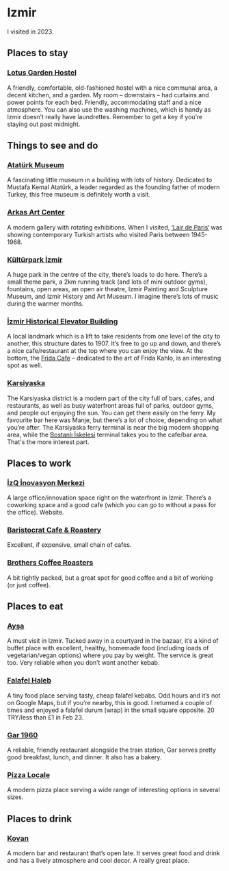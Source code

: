 # Izmir

I visited in 2023.

## Places to stay

### <a href="https://www.google.co.uk/maps/place/Lotus+Garden+Hostel/@38.4206712,27.1424694,17.96z/data=!4m9!3m8!1s0x14bbd8f1f21c5e91:0x1283ad52275e5cf1!5m2!4m1!1i2!8m2!3d38.4204267!4d27.1434439!16s%2Fg%2F11btylp5dt" target="_blank">Lotus Garden Hostel</a>

A friendly, comfortable, old-fashioned hostel with a nice communal area, a decent kitchen, and a garden. My room – downstairs – had curtains and power points for each bed. Friendly, accommodating staff and a nice atmosphere. You can also use the washing machines, which is handy as Izmir doesn’t really have laundrettes. Remember to get a key if you’re staying out past midnight.

## Things to see and do

### <a href="https://www.google.co.uk/maps/place/Ataturk+Museum/@38.4374892,27.1409197,15.25z/data=!4m6!3m5!1s0x14bbd85a305be291:0xd98decf832d0f057!8m2!3d38.4355952!4d27.1405833!16s%2Fg%2F11bzrprtwz" target="_blank">Atatürk Museum</a>

A fascinating little museum in a building with lots of history. Dedicated to Mustafa Kemal Atatürk, a leader regarded as the founding father of modern Turkey, this free museum is definitely worth a visit.

### <a href="https://www.google.co.uk/maps/place/Arkas+Art+Center/@38.43202,27.1352702,17z/data=!4m6!3m5!1s0x14bbd8579a266dcb:0x9f6d3f801b05f566!8m2!3d38.4320199!4d27.1368178!16s%2Fg%2F11fnc9n508" target="_blank">Arkas Art Center</a>

A modern gallery with rotating exhibitions. When I visited, <a href=">https://arkassanatmerkezi.com/portfolio/lair-de-paris-paris-havasi/" target="_blank">‘Lair de Paris‘</a> was showing contemporary Turkish artists who visited Paris between 1945-1968.

### <a href="https://www.google.co.uk/maps/place/K%C3%BClt%C3%BCrpark+%C4%B0zmir/@38.4242664,27.1406709,15z/data=!4m6!3m5!1s0x14bbd8f6303c6bc7:0xdf4d0f2b4b570776!8m2!3d38.4284811!4d27.145345!16s%2Fg%2F1s05v3nkt" target="_blank">Kültürpark İzmir</a>

A huge park in the centre of the city, there’s loads to do here. There’s a small theme park, a 2km running track (and lots of mini outdoor gyms), fountains, open areas, an open air theatre, Izmir Painting and Sculpture Museum, and Izmir History and Art Museum. I imagine there’s lots of music during the warmer months.

### <a href="https://www.google.co.uk/maps/place/%C4%B0zmir+Historical+Elevator+Building/@38.409079,27.1169417,17.42z/data=!4m6!3m5!1s0x14bbd925a76e26f7:0xb540dfdc0bb32e47!8m2!3d38.4086587!4d27.1176455!16s%2Fm%2F02qt5rs" target="_blank">İzmir Historical Elevator Building</a>

A local landmark which is a lift to take residents from one level of the city to another, this structure dates to 1907. It’s free to go up and down, and there’s a nice cafe/restaurant at the top where you can enjoy the view. At the bottom, the <a href="https://www.google.co.uk/maps/place/Frida+Cafe/@38.4086305,27.1155184,16.5z/data=!4m6!3m5!1s0x14bbd9780024d0ab:0x29f2ba0d439a7c92!8m2!3d38.4092463!4d27.1175635!16s%2Fg%2F11f5_k5r7t" target="_blank">Frida Cafe</a> – dedicated to the art of Frida Kahlo, is an interesting spot as well.

### <a href="https://www.google.co.uk/maps/place/Bostanl%C4%B1+%C4%B0skelesi/@38.4560981,27.0968212,17.21z/data=!4m6!3m5!1s0x14bbd997303e1acf:0xc5c368046d018674!8m2!3d38.4522361!4d27.0977008!16s%2Fg%2F11fpqqql9w" target="_blank">Karsiyaska</a>

The Karsiyaska district is a modern part of the city full of bars, cafes, and restaurants, as well as busy waterfront areas full of parks, outdoor gyms, and people out enjoying the sun. You can get there easily on the ferry. My favourite bar here was Manje, but there’s a lot of choice, depending on what you’re after. The Karsiyaska ferry terminal is near the big modern shopping area, while the <a href="https://www.google.co.uk/maps/place/Bostanl%C4%B1+%C4%B0skelesi/@38.4549312,27.0969227,17z/data=!4m14!1m7!3m6!1s0x14bbd997303e1acf:0xc5c368046d018674!2zQm9zdGFubMSxIMSwc2tlbGVzaQ!8m2!3d38.4522361!4d27.0977008!16s%2Fg%2F11fpqqql9w!3m5!1s0x14bbd997303e1acf:0xc5c368046d018674!8m2!3d38.4522361!4d27.0977008!16s%2Fg%2F11fpqqql9w?entry=ttu" target="_blank">Bostanlı İskelesi</a> terminal takes you to the cafe/bar area. That's the more interest part.

## Places to work

### <a href="https://www.google.co.uk/maps/place/%C4%B0zQ+%C4%B0novasyon+Merkezi/@38.4283727,27.132503,17z/data=!4m6!3m5!1s0x14bbd955b39f9741:0x1976a246b2751dc0!8m2!3d38.4269321!4d27.1328263!16s%2Fg%2F11sn6syryj" target="_blank">İzQ İnovasyon Merkezi</a>

A large office/innovation space right on the waterfront in Izmir. There’s a coworking space and a good cafe (which you can go to without a pass for the office). Website.

### <a href="https://www.google.co.uk/maps/place/Baristocrat+Cafe+%26+Roastery+Alsancak/@38.4282046,27.1382536,17z/data=!3m1!5s0x14bbd8f9d398acc3:0x1c4435286c3ec122!4m6!3m5!1s0x14bbd8f78755ff23:0x1e6525b733856c9e!8m2!3d38.4285105!4d27.1383497!16s%2Fg%2F11bw5650w8" target="_blank">Baristocrat Cafe & Roastery</a>

Excellent, if expensive, small chain of cafes.

### <a href="https://www.google.co.uk/maps/place/Brothers+Coffee+Roasters/@38.4317314,27.134784,17z/data=!4m6!3m5!1s0x14bbd85793c86a07:0xadf84f851ffb46ef!8m2!3d38.4317314!4d27.1369727!16s%2Fg%2F11b7tvmwqd" target="_blank">Brothers Coffee Roasters</a>
A bit tightly packed, but a great spot for good coffee and a bit of working (or just coffee).

## Places to eat

### <a href="https://www.google.co.uk/maps/place/Ay%C5%9Fa/@38.4185644,27.133758,18z/data=!4m6!3m5!1s0x14bbd8e444c475af:0xd141ae4c16ce0740!8m2!3d38.4187012!4d27.1343177!16s%2Fg%2F11c1q4crq5" target="_blank">Ayşa</a>

A must visit in Izmir. Tucked away in a courtyard in the bazaar, it’s a kind of buffet place with excellent, healthy, homemade food (including loads of vegetarian/vegan options) where you pay by weight. The service is great too. Very reliable when you don’t want another kebab.

### <a href="https://www.google.co.uk/maps/@38.4204257,27.1411181,20.5z" target="_blank">Falafel Haleb</a>

A tiny food place serving tasty, cheap falafel kebabs. Odd hours and it’s not on Google Maps, but if you’re nearby, this is good. I returned a couple of times and enjoyed a falafel durum (wrap) in the small square opposite. 20 TRY/less than £1 in Feb 23.

### <a href="https://www.google.co.uk/maps/place/Gar+1960/@38.421581,27.1421922,17.75z/data=!4m6!3m5!1s0x14bbd8f1660fe547:0x637ea7bec94f23ae!8m2!3d38.4228838!4d27.1434471!16s%2Fg%2F11rc1nnbfv" target="_blank">Gar 1960</a>

A reliable, friendly restaurant alongside the train station, Gar serves pretty good breakfast, lunch, and dinner. It also has a bakery.

### <a href="https://www.google.co.uk/maps/place/Pizza+Locale/@38.432892,27.1414228,18z/data=!4m6!3m5!1s0x14bbd85922b97787:0xfcb76bb2252317e6!8m2!3d38.432477!4d27.142724!16s%2Fg%2F11byvs6hzk" target="_blank">Pizza Locale</a>

A modern pizza place serving a wide range of interesting options in several sizes.

## Places to drink

### <a href="https://www.google.co.uk/maps/place/Kovan/@38.437984,27.1419723,17z/data=!4m6!3m5!1s0x14bbd85b10d3b081:0x2c5f990585fa05be!8m2!3d38.4376992!4d27.1425323!16s%2Fg%2F11c47xgn3z" target="_blank">Kovan</a>

A modern bar and restaurant that’s open late. It serves great food and drink and has a lively atmosphere and cool decor. A really great place.